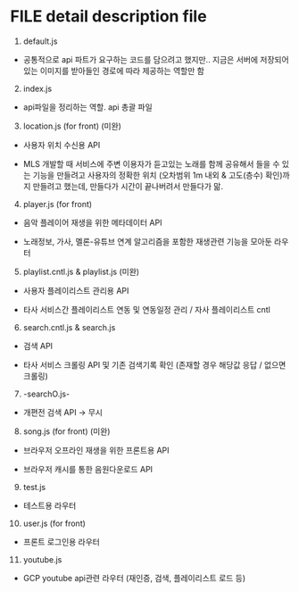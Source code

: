 # FILE detail description file



1. default.js

* 공통적으로 api 파트가 요구하는 코드를 담으려고 했지만.. 지금은 서버에 저장되어있는 이미지를 받아들인 경로에 따라 제공하는 역할만 함

2. index.js

* api파일을 정리하는 역할. api 총괄 파일

3. location.js (for front) (미완)

* 사용자 위치 수신용 API

* MLS 개발할 때 서비스에 주변 이용자가 듣고있는 노래를 함께 공유해서 들을 수 있는 기능을 만들려고 사용자의 정확한 위치 (오차범위 1m 내외 & 고도(층수) 확인)까지 만들려고 했는데, 만들다가 시간이 끝나버려서 만들다가 맒.

4. player.js (for front)

* 음악 플레이어 재생을 위한 메타데이터 API

* 노래정보, 가사, 멜론-유튜브 연계 알고리즘을 포함한 재생관련 기능을 모아둔 라우터

5. playlist.cntl.js & playlist.js (미완)

* 사용자 플레이리스트 관리용 API

* 타사 서비스간 플레이리스트 연동 및 연동일정 관리 / 자사 플레이리스트 cntl

6. search.cntl.js & search.js 

* 검색 API

* 타사 서비스 크롤링 API 및 기존 검색기록 확인 (존재할 경우 해당값 응답 / 없으면 크롤링)

7. -searchO.js-

* 개편전 검색 API -> 무시

8. song.js (for front) (미완)

* 브라우저 오프라인 재생을 위한 프론트용 API

* 브라우저 캐시를 통한 음원다운로드 API

9. test.js

* 테스트용 라우터

10. user.js (for front)

* 프론트 로그인용 라우터

11. youtube.js

* GCP youtube api관련 라우터 (재인증, 검색, 플레이리스트 로드 등)